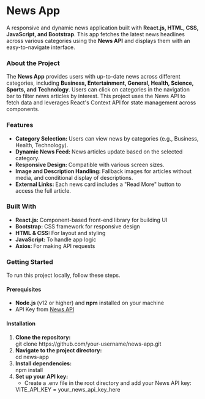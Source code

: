 <h1>News App</h1>
<p>
  A responsive and dynamic news application built with <b>React.js, HTML, CSS, JavaScript, and Bootstrap</b>. This app fetches the latest news headlines across various categories using the <b>News API</b> and 
  displays them with     an easy-to-navigate interface.
</p>

<h3>About the Project</h3>
The <b>News App</b> provides users with up-to-date news across different categories, including <b>Business, Entertainment, General, Health, Science, Sports, and Technology</b>. Users can click on categories in the navigation bar to filter news articles by interest. This project uses the News API to fetch data and leverages React's Context API for state management across components.

<h3>Features</h3>
<ul>
  <li><b>Category Selection: </b>Users can view news by categories (e.g., Business, Health, Technology).</li>
  <li><b>Dynamic News Feed: </b>News articles update based on the selected category.</li>
  <li><b>Responsive Design: </b>Compatible with various screen sizes.</li>
  <li><b>Image and Description Handling: </b>Fallback images for articles without media, and conditional display of descriptions.</li>
  <li><b>External Links: </b>Each news card includes a "Read More" button to access the full article.</li>
</ul>

<h3>Built With</h3>
<ul>
  <li><b>React.js: </b>Component-based front-end library for building UI</li>
  <li><b>Bootstrap: </b>CSS framework for responsive design</li>
  <li><b>HTML & CSS: </b>For layout and styling</li>
  <li><b>JavaScript: </b>To handle app logic</li>
  <li><b>Axios: </b>For making API requests</li>
</ul>

<h3>Getting Started</h3>
To run this project locally, follow these steps.
<h4>Prerequisites</h4>
<ul>
  <li><b>Node.js </b>(v12 or higher) and <b>npm</b> installed on your machine</li>
  <li>API Key from <a href="https://newsapi.org/" target="_blank">News API</a></li>
</ul>

<h4>Installation</h4>
<ol>
  <li>
    <b>Clone the repository:</b> <br />
      git clone https://github.com/your-username/news-app.git
  </li>
  <li>
    <b>Navigate to the project directory:</b> <br />
      cd news-app
  </li>
  <li>
    <b>Install dependencies:</b> <br />
      npm install
  </li>
  <li>
    <b>Set up your API key:</b>
    <ul>
      <li>Create a .env file in the root directory and add your News API key:</li>
    </ul>
      VITE_API_KEY = your_news_api_key_here
  </li>
</ol>









